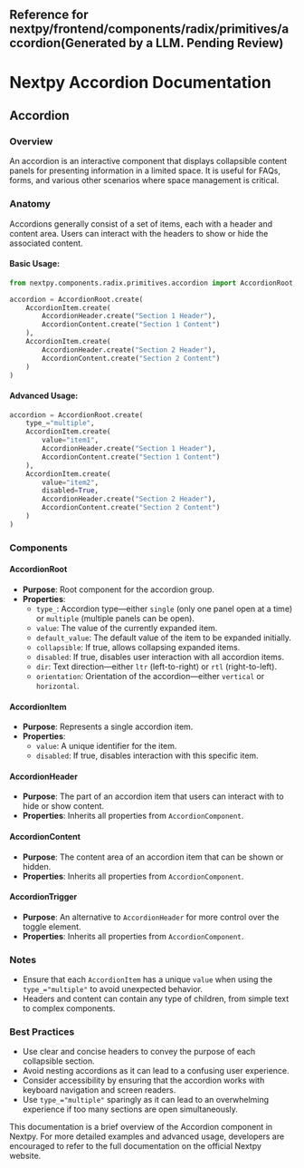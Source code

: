 ##  Reference for nextpy/frontend/components/radix/primitives/accordion(Generated by a LLM. Pending Review)

# Nextpy Accordion Documentation

## Accordion

### Overview

An accordion is an interactive component that displays collapsible content panels for presenting information in a limited space. It is useful for FAQs, forms, and various other scenarios where space management is critical.

### Anatomy

Accordions generally consist of a set of items, each with a header and content area. Users can interact with the headers to show or hide the associated content.

#### Basic Usage:

```python
from nextpy.components.radix.primitives.accordion import AccordionRoot, AccordionItem, AccordionHeader, AccordionContent

accordion = AccordionRoot.create(
    AccordionItem.create(
        AccordionHeader.create("Section 1 Header"),
        AccordionContent.create("Section 1 Content")
    ),
    AccordionItem.create(
        AccordionHeader.create("Section 2 Header"),
        AccordionContent.create("Section 2 Content")
    )
)
```

#### Advanced Usage:

```python
accordion = AccordionRoot.create(
    type_="multiple",
    AccordionItem.create(
        value="item1",
        AccordionHeader.create("Section 1 Header"),
        AccordionContent.create("Section 1 Content")
    ),
    AccordionItem.create(
        value="item2",
        disabled=True,
        AccordionHeader.create("Section 2 Header"),
        AccordionContent.create("Section 2 Content")
    )
)
```

### Components

#### AccordionRoot

- **Purpose**: Root component for the accordion group.
- **Properties**:
    - `type_`: Accordion type—either `single` (only one panel open at a time) or `multiple` (multiple panels can be open).
    - `value`: The value of the currently expanded item.
    - `default_value`: The default value of the item to be expanded initially.
    - `collapsible`: If true, allows collapsing expanded items.
    - `disabled`: If true, disables user interaction with all accordion items.
    - `dir`: Text direction—either `ltr` (left-to-right) or `rtl` (right-to-left).
    - `orientation`: Orientation of the accordion—either `vertical` or `horizontal`.

#### AccordionItem

- **Purpose**: Represents a single accordion item.
- **Properties**:
    - `value`: A unique identifier for the item.
    - `disabled`: If true, disables interaction with this specific item.

#### AccordionHeader

- **Purpose**: The part of an accordion item that users can interact with to hide or show content.
- **Properties**: Inherits all properties from `AccordionComponent`.

#### AccordionContent

- **Purpose**: The content area of an accordion item that can be shown or hidden.
- **Properties**: Inherits all properties from `AccordionComponent`.

#### AccordionTrigger

- **Purpose**: An alternative to `AccordionHeader` for more control over the toggle element.
- **Properties**: Inherits all properties from `AccordionComponent`.

### Notes

- Ensure that each `AccordionItem` has a unique `value` when using the `type_="multiple"` to avoid unexpected behavior.
- Headers and content can contain any type of children, from simple text to complex components.

### Best Practices

- Use clear and concise headers to convey the purpose of each collapsible section.
- Avoid nesting accordions as it can lead to a confusing user experience.
- Consider accessibility by ensuring that the accordion works with keyboard navigation and screen readers.
- Use `type_="multiple"` sparingly as it can lead to an overwhelming experience if too many sections are open simultaneously.

This documentation is a brief overview of the Accordion component in Nextpy. For more detailed examples and advanced usage, developers are encouraged to refer to the full documentation on the official Nextpy website.